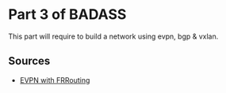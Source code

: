 # Part 3 of BADASS

This part will require to build a network using evpn, bgp & vxlan.

## Sources

- [EVPN with FRRouting](https://www.youtube.com/watch?v=Ek7kFDwUJBM)
